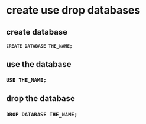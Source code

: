 # create use drop databases

## create database

#### `CREATE DATABASE THE_NAME;`

## use the database

### `USE THE_NAME;`

## drop the  database

### `DROP DATABASE THE_NAME;`

